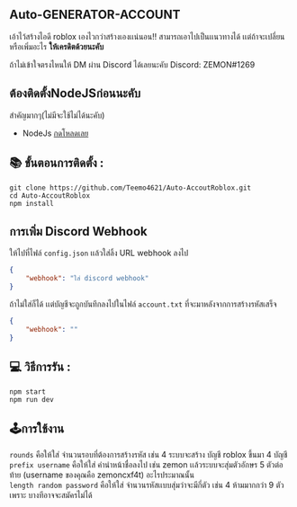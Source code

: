 ## Auto-GENERATOR-ACCOUNT

เอ้าไว้สร้างไอดี roblox เองไวกว่าสร้างเองเเน่นอน!! สามารถเอาไปเป็นเเนวทางได้
เเต่ถ้าจะเปลี่ยนหรือเพิ่มอะไร **ให้เครดิตด้วยนะคับ**

ถ้าไม่เข้าใจตรงไหนให้ DM ผ่าน Discord ได้เลยนะคับ
Discord: ZEMON#1269

## ต้องติดตั้งNodeJSก่อนนะคับ
สำคัญมากๆ(ไม่มีจะใช้ไม่ได้นะคับ)

* NodeJs [กดโหลดเลย](https://nodejs.org/en/)

## 📚 ขั้นตอนการติดตั้ง :

```node
git clone https://github.com/Teemo4621/Auto-AccoutRoblox.git
cd Auto-AccoutRoblox
npm install
```

## การเพิ่ม Discord Webhook
ให้ไปที่ไฟล์ `config.json` เเล้วใส่ลิ้ง URL webhook ลงไป
```json
{
    "webhook": "ใส่ discord webhook"
}
```
ถ้าไม่ใส่ก็ได้ เเต่บัญชีจะถูกบันทึกลงไปในไฟล์ `account.txt` ที่จะมาหลังจากการสร้างรหัสเสร็จ
```json
{
    "webhook": ""
}
```

## 💻 วิธีการรัน :

```node
npm start
npm run dev
```

## 🕹การใช้งาน
`rounds` คือให้ใส่ จำนวนรอบที่ต้องการสร้างรหัส เช่น 4 ระบบจะสร้าง บัญชี roblox ขึ้นมา 4 บัญชี <br />
`prefix username` คือให้ใส่ คำนำหน้าชื่อลงไป เช่น zemon เเล้วระบบจะสุ่มตัวอักษร 5 ตัวต่อท้าย (username ของคุณคือ zemoncxf4t) อะไรประมาณนั้น <br />
`length random password` คือให้ใส่ จำนวนรหัสเเบบสุ่มว่าจะมีกี่ตัว เช่น 4 ห้ามมากกว่า 9 ตัวเพราะ บางทีอาจจะสมัครไม่ได้ <br />
